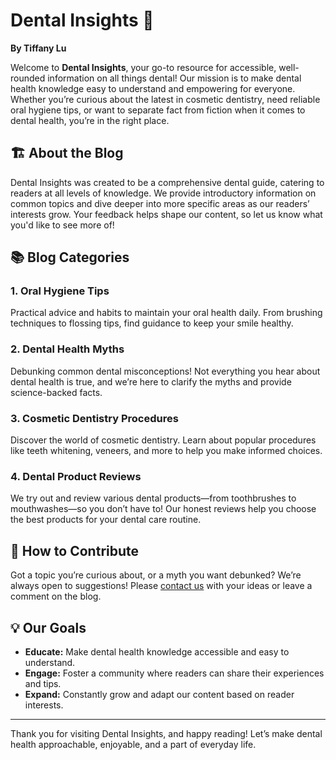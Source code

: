 # Dental Insights 🦷  
**By Tiffany Lu**

Welcome to **Dental Insights**, your go-to resource for accessible, well-rounded information on all things dental! Our mission is to make dental health knowledge easy to understand and empowering for everyone. Whether you’re curious about the latest in cosmetic dentistry, need reliable oral hygiene tips, or want to separate fact from fiction when it comes to dental health, you’re in the right place.

## 🏗️ About the Blog
Dental Insights was created to be a comprehensive dental guide, catering to readers at all levels of knowledge. We provide introductory information on common topics and dive deeper into more specific areas as our readers’ interests grow. Your feedback helps shape our content, so let us know what you'd like to see more of!

## 📚 Blog Categories

### 1. Oral Hygiene Tips  
   Practical advice and habits to maintain your oral health daily. From brushing techniques to flossing tips, find guidance to keep your smile healthy.

### 2. Dental Health Myths  
   Debunking common dental misconceptions! Not everything you hear about dental health is true, and we’re here to clarify the myths and provide science-backed facts.

### 3. Cosmetic Dentistry Procedures  
   Discover the world of cosmetic dentistry. Learn about popular procedures like teeth whitening, veneers, and more to help you make informed choices.

### 4. Dental Product Reviews  
   We try out and review various dental products—from toothbrushes to mouthwashes—so you don’t have to! Our honest reviews help you choose the best products for your dental care routine.

## 📝 How to Contribute
Got a topic you’re curious about, or a myth you want debunked? We’re always open to suggestions! Please [contact us](mailto:tiffanylu8741@gmail.com) with your ideas or leave a comment on the blog. 

## 💡 Our Goals
- **Educate:** Make dental health knowledge accessible and easy to understand.
- **Engage:** Foster a community where readers can share their experiences and tips.
- **Expand:** Constantly grow and adapt our content based on reader interests.

---

Thank you for visiting Dental Insights, and happy reading! Let’s make dental health approachable, enjoyable, and a part of everyday life.
